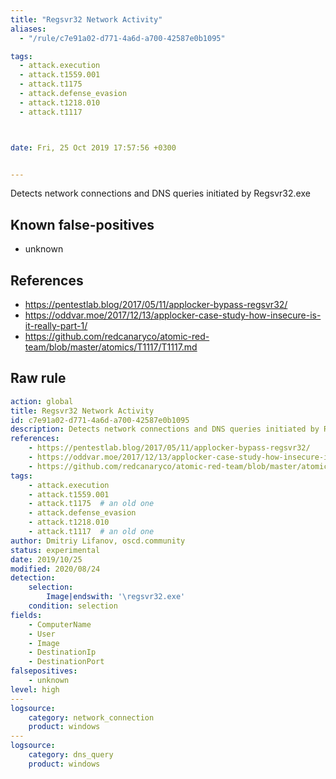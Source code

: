 ```yaml
---
title: "Regsvr32 Network Activity"
aliases:
  - "/rule/c7e91a02-d771-4a6d-a700-42587e0b1095"

tags:
  - attack.execution
  - attack.t1559.001
  - attack.t1175
  - attack.defense_evasion
  - attack.t1218.010
  - attack.t1117



date: Fri, 25 Oct 2019 17:57:56 +0300


---
```


Detects network connections and DNS queries initiated by Regsvr32.exe

<!--more-->


## Known false-positives

* unknown



## References

* https://pentestlab.blog/2017/05/11/applocker-bypass-regsvr32/
* https://oddvar.moe/2017/12/13/applocker-case-study-how-insecure-is-it-really-part-1/
* https://github.com/redcanaryco/atomic-red-team/blob/master/atomics/T1117/T1117.md


## Raw rule
```yaml
action: global
title: Regsvr32 Network Activity
id: c7e91a02-d771-4a6d-a700-42587e0b1095
description: Detects network connections and DNS queries initiated by Regsvr32.exe
references:
    - https://pentestlab.blog/2017/05/11/applocker-bypass-regsvr32/
    - https://oddvar.moe/2017/12/13/applocker-case-study-how-insecure-is-it-really-part-1/
    - https://github.com/redcanaryco/atomic-red-team/blob/master/atomics/T1117/T1117.md
tags:
    - attack.execution
    - attack.t1559.001
    - attack.t1175  # an old one
    - attack.defense_evasion
    - attack.t1218.010
    - attack.t1117  # an old one
author: Dmitriy Lifanov, oscd.community
status: experimental
date: 2019/10/25
modified: 2020/08/24
detection:
    selection:
        Image|endswith: '\regsvr32.exe'
    condition: selection
fields:
    - ComputerName
    - User
    - Image
    - DestinationIp
    - DestinationPort
falsepositives:
    - unknown
level: high
---
logsource:
    category: network_connection
    product: windows
---
logsource:
    category: dns_query
    product: windows

```
